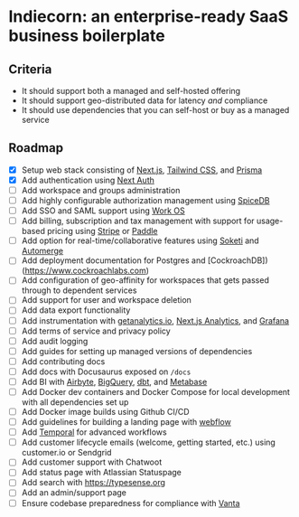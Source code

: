 # Indiecorn: an enterprise-ready SaaS business boilerplate

## Criteria

- It should support both a managed and self-hosted offering
- It should support geo-distributed data for latency _and_ compliance
- It should use dependencies that you can self-host or buy as a managed service

## Roadmap

- [x] Setup web stack consisting of [Next.js](https://nextjs.org), [Tailwind CSS](https://tailwindcss.com), and [Prisma](https://www.prisma.io)
- [x] Add authentication using [Next Auth](https://next-auth.js.org)
- [ ] Add workspace and groups administration
- [ ] Add highly configurable authorization management using [SpiceDB](https://authzed.com/spicedb/)
- [ ] Add SSO and SAML support using [Work OS](https://workos.com)
- [ ] Add billing, subscription and tax management with support for usage-based pricing using [Stripe](https://stripe.com/) or [Paddle](https://paddle.com)
- [ ] Add option for real-time/collaborative features using [Soketi](https://soketi.app) and [Automerge](https://automerge.org)
- [ ] Add deployment documentation for Postgres and [CockroachDB])(https://www.cockroachlabs.com)
- [ ] Add configuration of geo-affinity for workspaces that gets passed through to dependent services
- [ ] Add support for user and workspace deletion
- [ ] Add data export functionality
- [ ] Add instrumentation with [getanalytics.io](https://getanalytics.io), [Next.js Analytics](https://nextjs.org/docs/advanced-features/measuring-performance), and [Grafana](https://grafana.com)
- [ ] Add terms of service and privacy policy
- [ ] Add audit logging
- [ ] Add guides for setting up managed versions of dependencies
- [ ] Add contributing docs
- [ ] Add docs with Docusaurus exposed on `/docs`
- [ ] Add BI with [Airbyte](https://airbyte.com), [BigQuery](https://cloud.google.com/bigquery), [dbt](https://www.getdbt.com), and [Metabase](https://www.metabase.com)
- [ ] Add Docker dev containers and Docker Compose for local development with all dependencies set up
- [ ] Add Docker image builds using Github CI/CD
- [ ] Add guidelines for building a landing page with [webflow](https://webflow.com)
- [ ] Add [Temporal](https://temporal.io) for advanced workflows
- [ ] Add customer lifecycle emails (welcome, getting started, etc.) using customer.io or Sendgrid
- [ ] Add customer support with Chatwoot
- [ ] Add status page with Atlassian Statuspage
- [ ] Add search with https://typesense.org
- [ ] Add an admin/support page
- [ ] Ensure codebase preparedness for compliance with [Vanta](https://www.vanta.com)
